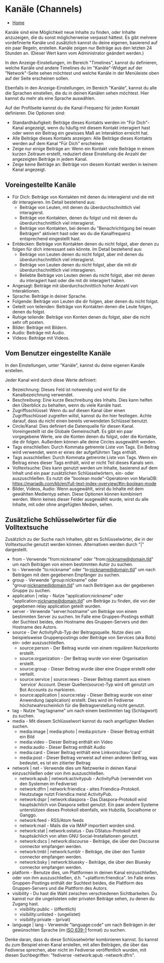 Kanäle (Channels)
=====

* [Home](help)

Kanäle sind eine Möglichkeit neue Inhalte zu finden, oder Inhalte anzuzeigen, die du sonst möglicherweise verpasst hättest.
Es gibt mehrere vordefinierte Kanäle und zusätzlich kannst du deine eigenen, basierend auf ein paar Regeln, erstellen.
Kanäle zeigen nur Beiträge aus den letzten 24 Stunden an. (Dieser Wert kann vom Administrator geändert werden.)

In den Anzeige-Einstellungen, im Bereich "Timelines", kannst du definieren, welche Kanäle und andere Timelines du im "Kanäle"-Widget auf der "Network"-Seite sehen möchtest und welche Kanäle in der Menüleiste oben auf der Seite erscheinen sollen.

Ebenfalls in den Anzeige-Einstellungen, im Bereich "Kanäle", kannst du alle die Sprachen einstellen, die du in deinen Kanälen sehen möchtest. Hier kannst du mehr als eine Sprache auswählen.

Auf der Profilseite kannst du die Kanal-Frequenz für jeden Kontakt definieren. Die Optionen sind:

* Standardhäufigkeit: Beiträge dieses Kontakts werden im "Für Dich"-Kanal angezeigt, wenn du häufig mit diesem Kontakt interagiert hast oder wenn ein Beitrag ein gewisses Maß an Interaktion erreicht hat.
* Alle Beiträge dieses Kontakts anzeigen: Alle Beiträge dieses Kontakts werden auf dem Kanal "Für Dich" erscheinen
* Zeige nur einige Beiträge an: Wenn ein Kontakt viele Beiträge in einem kurzen Zeitraum erstellt, reduziert diese Einstellung die Anzahl der angezeigten Beiträge in jedem Kanal.
* Zeige keine Beiträge an: Beiträge von diesem Kontakt werden in keinem Kanal angezeigt.

Voreingestellte Kanäle
---

* Für Dich: Beiträge von Kontakten mit denen du interagierst und die mit dir interagieren. Im Detail bestehend aus:
	* Beiträge von Leuten, mit denen du überdurchschnittlich viel interagierst.
	* Beiträge von Kontakten, denen du folgst und mit denen du überdurchschnittlich viel interagierst.
	* Beiträge von Kontakten, bei denen du "Benachrichtigung bei neuen Beiträgen" aktiviert hast oder wo du die Kanalfrequenz entsprechend eingestellt hast.
* Entdecken: Beiträge von Kontakten denen du nicht folgst, aber denen zu folgen für dich interessant sein könnte. Im Detail bestehend aus:
	* Beiträge von Leuten denen du nicht folgst, aber mit denen du überdurchschnittlich viel interagierst.
	* Beiträge von Leuten denen du nicht folgst, aber die mit dir überdurchschnittlich viel interagieren.
	* Beliebte Beiträge von Leuten denen du nicht folgst, aber mit denen du interagiert hast oder die mit dir interagiert haben.
* Angesagt: Beiträge mit überdurchschnittlich hoher Anzahl von Interaktionen.
* Sprache: Beiträge in deiner Sprache.
* Folgende: Beiträge von Leuten die dir folgen, aber denen du nicht folgst.
* Geteilt von teilenden: Beiträge von Kontakten denen die Leute folgen, denen du folgst.
* Ruhige teilende: Beiträge von Konten denen du folgst, aber die nicht sehr oft posten.
* Bilder: Beiträge mit Bildern.
* Audio: Beiträge mit Audio.
* Videos: Beiträge mit Videos.

Vom Benutzer eingestellte Kanäle
---

In den Einstellungen, unter "Kanäle", kannst du deine eigenen Kanäle erstellen.

Jeder Kanal wird durch diese Werte definiert:

* Bezeichnung: Dieses Feld ist notwendig und wird für die Kanalbezeichnung verwendet.
* Beschreibung: Eine kurze Beschreibung des Inhalts. Dies kann helfen den Überblick zu behalten, wenn du viele Kanäle hast.
* Zugriffsschlüssel: Wenn du auf diesen Kanal über einen Zugriffsschlüssel zugreifen willst, kannst du ihn hier festlegen. Achte darauf, dass du nicht einen bereits verwendeten Schlüssel benutzt.
* Circle/Kanal: Dies definiert die Datenquelle für diesen Kanal. Voreingestellt ist die Globale Gemeinschaft. Es gibt ein paar vorgegebene Werte, wie die Konten denen du folgst, oder die Kontakte, die dir folgen. Außerdem können alle deine Circles ausgewählt werden.
* Tags einschließen: Durch Kommata getrennte Liste von Tags. Ein Beitrag wird verwendet, wenn er eines der aufgeführten Tags enthält.
* Tags ausschließen: Durch Kommata getrennte Liste von Tags. Wenn ein Beitrag eines dieser Tags enthält, wird er nicht Teil dieses Kanals sein.
* Volltextsuche: Dies kann genutzt werden um Inhalte, basierend auf dem Inhalt und ein paar zusätzlichen Schlüsselwörtern, ein- oder auszuschließen. Es nutzt die "boolean mode"-Operatoren von MariaDB: https://mariadb.com/kb/en/full-text-index-overview/#in-boolean-mode
* Bilder, Videos, Audio: Wenn ausgewählt, wirst du Inhalte mit dem gewählten Medientyp sehen. Diese Optionen können kombiniert werden. Wenn keines dieser Felder ausgewählt wurde, wirst du alle Inhalte, mit oder ohne angefügten Medien, sehen.

Zusätzliche Schlüsselwörter für die Volltextsuche
---

Zusätzlich zu der Suche nach Inhalten, gibt es Schlüsselwörter, die in der Volltextsuche genutzt werden können.
Alternativen werden durch "|" dargestellt.

* from - Verwende "from:nickname" oder "from:nickname@domain.tld" um nach Beiträgen von einem bestimmten Autor zu suchen.
* to - Verwende "to:nickname" oder "to:nickname@domain.tld" um nach Beiträgen mit dem gegebenen Empfänger zu suchen.
* group - Verwende "group:nickname" oder "group:nickname@domain.tld" um nach Beiträgen aus der gegebenen Gruppe zu suchen.
* application | relay - Nutze "application:nickname" oder "application:nickname@domain.tld" um Beiträge zu finden, die von der gegebenen relay application geteilt wurden.
* server - Verwende "server:hostname" um Beiträge von einem bestimmten Server zu suchen. Im Falle eine Gruppen-Postings enthält der Suchtext beides, den Hostname des Gruppen-Servers und den Hostname des Autors.
* source - Der ActivityPub-Typ der Beitragsquelle. Nutze dies um beispielsweise Gruppenpostings oder Beiträge von Services (aka Bots) ein- oder auszuschließen.
	* source:person - Der Beitrag wurde von einem regulären Nutzerkonto erstellt.
	* source:organization - Der Beitrag wurde von einer Organisation erstellt.
	* source:group -  Dieser Beitrag wurde über eine Gruppe erstellt oder verteilt.
	* source:service | source:news - Dieser Beitrag stammt aus einem 'service' Account. Dieser Quellen(source)-Typ wird oft genutzt um Bot Accounts zu markieren.
	* source:application | source:relay - Dieser Beitrag wurde von einer Anwendung (application) erstellt. Dies wird im Fediverse höchstwahrscheinlich für die Beitragserstellung nicht genutzt.
* tag - Nutze "tag:tagname" um nach einem bestimmten tag (Schlagwort) zu suchen.
* media - Mit diesem Schlüsselwort kannst du nach angefügten Medien suchen.
	* media:image | media:photo | media:picture - Dieser Beitrag enthält ein Bild
	* media:video - Dieser Beitrag enthält ein Video
	* media:audio - Dieser Beitrag enthält Audio
	* media:card - Dieser Beitrag enthält eine Linkvorschau-'card'
	* media:post - Dieser Beitrag verweist auf einen anderen Beitrag, was bedeutet, es ist ein zitierter Beitrag
* network | net - Verwende dies um Netzwerke in deinen Kanal einzuschließen oder von ihm auszuschließen.
	* network:apub | network:activitypub - ActivityPub (verwendet von den Systemen im Fediverse)
	* network:dfrn | network:friendica - altes Friendica-Protokoll. Heutzutage nutzt Friendica meist ActivityPub.
	* network:dspr | network:diaspora - Das Diaspora-Protokoll wird hauptsächlich von Diaspora selbst genutzt. Ein paar andere Systeme unterstützen dieses Protokoll ebenfalls, wie Hubzilla, Socialhome or Ganggo.
	* network:feed - RSS/Atom feeds
	* network:mail - Mails die via IMAP importiert worden sind.
	* network:stat | network:ostatus - Das OStatus-Protokoll wird hauptsächlich von alten GNU Social-Installationen genutzt.
	* network:dscs | network:discourse - Beiträge, die über den Discourse connector empfangen werden.
	* network:tmbl | network:tumblr - Beiträge, die über den Tumblr connector empfangen werden.
	* network:bsky | network:bluesky - Beiträge, die über den Bluesky connector empfangen werden.
* platform - Benutze dies, um Plattformen in deinen Kanal einzuschließen, oder von ihm auszuschließen, d.h. "+platform:friendica". Im Falle eines Gruppen-Postings enthält der Suchtext beides, die Plattform des Gruppen-Servers und die Plattform des Autors.
* visibility - Du hast die Wahl zwischen verschiedenen Sichtbarkeiten. Du kannst nur die ungelisteten oder privaten Beiträge sehen, zu denen du Zugang hast.
	* visibility:public - (öffentlich)
	* visibility:unlisted - (ungelistet)
	* visibility:private - (privat)
* language | lang - Verwende "language:code" um nach Beiträgen in der gewünschten Sprache (im [ISO 639-1](https://en.wikipedia.org/wiki/ISO_639-1) format) zu suchen.

Denke daran, dass du diese Schlüsselwörter kombinieren kannst.
So kannst du zum Beispiel einen Kanal erstellen, mit allen Beiträgen, die über das Fediverse sprechen, aber nicht im Fediverse veröffentlich wurden, mit diesen Suchbegriffen: "fediverse -network:apub -network:dfrn".
